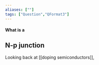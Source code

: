 ```yaml
---
aliases: [""]
tags: ["Question","QFormat3"]
---
```


#### What is a
## N-p junction
Looking back at [[doping semiconductors]], 